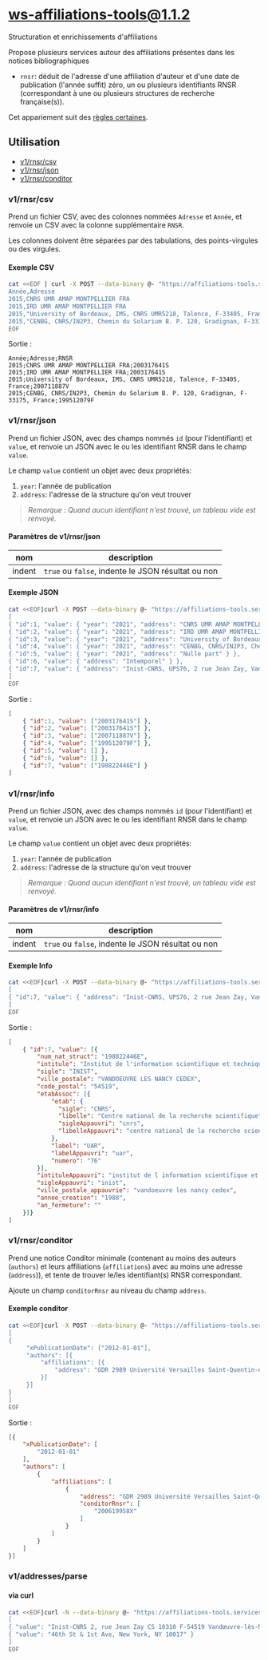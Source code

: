 # ws-affiliations-tools@1.1.2

Structuration et enrichissements d'affiliations

Propose plusieurs services autour des affiliations présentes dans les notices bibliographiques

- `rnsr`: déduit de l'adresse d'une affiliation d'auteur et d'une date de
  publication (l'année suffit) zéro, un ou plusieurs identifiants RNSR
  (correspondant à une ou plusieurs structures de recherche française(s)).

Cet appariement suit des [règles
certaines](https://github.com/Inist-CNRS/ezs/blob/master/packages/conditor/README.md#r%C3%A8gles-certaines).

## Utilisation

- [v1/rnsr/csv](#v1rnsrcsv)
- [v1/rnsr/json](#v1rnsrjson)
- [v1/rnsr/conditor](#v1rnsrconditor)

### v1/rnsr/csv

Prend un fichier CSV, avec des colonnes nommées `Adresse` et `Année`, et renvoie
un CSV avec la colonne supplémentaire `RNSR`.

Les colonnes doivent être séparées par des tabulations, des points-virgules ou
des virgules.

#### Exemple CSV

```bash
cat <<EOF | curl -X POST --data-binary @- "https://affiliations-tools.services.istex.fr/v1/rnsr/csv"
Année,Adresse
2015,CNRS UMR AMAP MONTPELLIER FRA
2015,IRD UMR AMAP MONTPELLIER FRA
2015,"University of Bordeaux, IMS, CNRS UMR5218, Talence, F-33405, France"
2015,"CENBG, CNRS/IN2P3, Chemin du Solarium B. P. 120, Gradignan, F-33175, France"
EOF
```

Sortie :

```csv
Année;Adresse;RNSR
2015;CNRS UMR AMAP MONTPELLIER FRA;200317641S
2015;IRD UMR AMAP MONTPELLIER FRA;200317641S
2015;University of Bordeaux, IMS, CNRS UMR5218, Talence, F-33405, France;200711887V
2015;CENBG, CNRS/IN2P3, Chemin du Solarium B. P. 120, Gradignan, F-33175, France;199512079F
```

### v1/rnsr/json

Prend un fichier JSON, avec des champs nommés `id` (pour l'identifiant) et
`value`, et renvoie un JSON avec le ou les identifiant RNSR
dans le champ `value`.

Le champ `value` contient un objet avec deux propriétés:

1. `year`: l'année de publication
2. `address`: l'adresse de la structure qu'on veut trouver

> *Remarque : Quand aucun identifiant n'est trouvé, un tableau vide est
> renvoyé.*

#### Paramètres de v1/rnsr/json

| nom    | description                                        |
|--------|----------------------------------------------------|
| indent | `true` ou `false`, indente le JSON résultat ou non |

#### Exemple JSON

```bash
cat <<EOF|curl -X POST --data-binary @- "https://affiliations-tools.services.istex.fr/v1/rnsr/json?indent=true"
[
{ "id":1, "value": { "year": "2021", "address": "CNRS UMR AMAP MONTPELLIER FRA" } },
{ "id":2, "value": { "year": "2021", "address": "IRD UMR AMAP MONTPELLIER FRA" } },
{ "id":3, "value": { "year": "2021", "address": "University of Bordeaux, IMS, CNRS UMR5218, Talence, F-33405, France" } },
{ "id":4, "value": { "year": "2021", "address": "CENBG, CNRS/IN2P3, Chemin du Solarium B. P. 120, Gradignan, F-33175, France" } },
{ "id":5, "value": { "year": "2021", "address": "Nulle part" } },
{ "id":6, "value": { "address": "Intemporel" } },
{ "id":7, "value": { "address": "Inist-CNRS, UPS76, 2 rue Jean Zay, Vandoeuvre-lès-Nancy" } }
]
EOF
```

Sortie :

```json
[
    { "id":1, "value": ["200317641S"] },
    { "id":2, "value": ["200317641S"] },
    { "id":3, "value": ["200711887V"] },
    { "id":4, "value": ["199512079F"] },
    { "id":5, "value": [] },
    { "id":6, "value": [] },
    { "id":7, "value": ["198822446E"] }
]
```

### v1/rnsr/info

Prend un fichier JSON, avec des champs nommés `id` (pour l'identifiant) et
`value`, et renvoie un JSON avec le ou les identifiant RNSR
dans le champ `value`.

Le champ `value` contient un objet avec deux propriétés:

1. `year`: l'année de publication
2. `address`: l'adresse de la structure qu'on veut trouver

> *Remarque : Quand aucun identifiant n'est trouvé, un tableau vide est
> renvoyé.*

#### Paramètres de v1/rnsr/info

| nom    | description                                        |
|--------|----------------------------------------------------|
| indent | `true` ou `false`, indente le JSON résultat ou non |

#### Exemple Info

```bash
cat <<EOF|curl -X POST --data-binary @- "https://affiliations-tools.services.istex.fr/v1/rnsr/info?indent=true"
[
{ "id":7, "value": { "address": "Inist-CNRS, UPS76, 2 rue Jean Zay, Vandoeuvre-lès-Nancy" } }
]
EOF
```

Sortie :

```json
[
    { "id":7, "value": [{
        "num_nat_struct": "198822446E",
        "intitule": "Institut de l'information scientifique et technique",
        "sigle": "INIST",
        "ville_postale": "VANDOEUVRE LES NANCY CEDEX",
        "code_postal": "54519",
        "etabAssoc": [{
            "etab": {
              "sigle": "CNRS",
              "libelle": "Centre national de la recherche scientifique",
              "sigleAppauvri": "cnrs",
              "libelleAppauvri": "centre national de la recherche scientifique"
            },
            "label": "UAR",
            "labelAppauvri": "uar",
            "numero": "76"
        }],
        "intituleAppauvri": "institut de l information scientifique et technique",
        "sigleAppauvri": "inist",
        "ville_postale_appauvrie": "vandoeuvre les nancy cedex",
        "annee_creation": "1988",
        "an_fermeture": ""
    }]}
]
```

### v1/rnsr/conditor

Prend une notice Conditor minimale (contenant au moins des auteurs (`authors`) et leurs affiliations (`affiliations`) avec au moins une adresse (`address`)), et tente de trouver le/les identifiant(s) RNSR correspondant.

Ajoute un champ `conditorRnsr` au niveau du champ `address`.

#### Exemple conditor

```bash
cat <<EOF|curl -X POST --data-binary @- "https://affiliations-tools.services.istex.fr/v1/rnsr/conditor"
[
{
     "xPublicationDate": ["2012-01-01"],
     "authors": [{
         "affiliations": [{
             "address": "GDR 2989 Université Versailles Saint-Quentin-en-Yvelines, 63009"
         }]
     }]
}
]
EOF
```

Sortie :

```json
[{
    "xPublicationDate": [
        "2012-01-01"
    ],
    "authors": [
        {
            "affiliations": [
                {
                    "address": "GDR 2989 Université Versailles Saint-Quentin-en-Yvelines, 63009",
                    "conditorRnsr": [
                        "200619958X"
                    ]
                }
            ]
        }
    ]
}]

```

### v1/addresses/parse

#### via curl

```bash
cat <<EOF|curl -N --data-binary @- "https://affiliations-tools.services.istex.fr/v1/addresses/parse?indent=true"
[
{ "value": "Inist-CNRS 2, rue Jean Zay CS 10310 F-54519 Vandœuvre-lès-Nancy France" },
{ "value": "46th St & 1st Ave, New York, NY 10017" }
]
EOF
```
